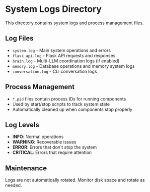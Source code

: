 # System Logs Directory

This directory contains system logs and process management files.

## Log Files

- `system.log` - Main system operations and errors
- `flask_api.log` - Flask API requests and responses
- `brain.log` - Multi-LLM coordination logs (if enabled)
- `memory.log` - Database operations and memory system logs
- `conversation.log` - CLI conversation logs

## Process Management

- `*.pid` files contain process IDs for running components
- Used by start/stop scripts to track system state
- Automatically cleaned up when components stop properly

## Log Levels

- **INFO**: Normal operations
- **WARNING**: Recoverable issues
- **ERROR**: Errors that don't stop the system
- **CRITICAL**: Errors that require attention

## Maintenance

Logs are not automatically rotated. Monitor disk space and rotate as needed.